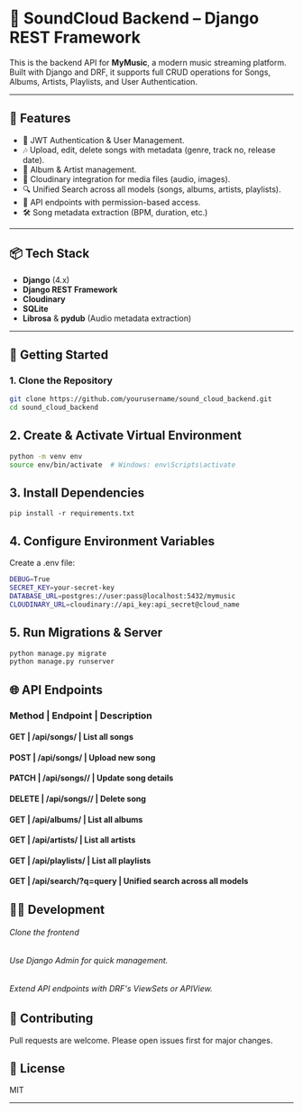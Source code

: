 # 🎵 SoundCloud Backend – Django REST Framework

This is the backend API for **MyMusic**, a modern music streaming platform. Built with Django and DRF, it supports full CRUD operations for Songs, Albums, Artists, Playlists, and User Authentication.

---

## 🚀 Features

- 🔑 JWT Authentication & User Management.
- 🎶 Upload, edit, delete songs with metadata (genre, track no, release date).
- 📀 Album & Artist management.
- 🎨 Cloudinary integration for media files (audio, images).
- 🔍 Unified Search across all models (songs, albums, artists, playlists).
- 📝 API endpoints with permission-based access.
- 🛠 Song metadata extraction (BPM, duration, etc.)

---

## 📦 Tech Stack

- **Django** (4.x)
- **Django REST Framework**
- **Cloudinary**
- **SQLite**
- **Librosa** & **pydub** (Audio metadata extraction)

---

## 🔧 Getting Started

### 1. Clone the Repository

```bash
git clone https://github.com/yourusername/sound_cloud_backend.git
cd sound_cloud_backend
```

## 2. Create & Activate Virtual Environment

```bash
python -m venv env
source env/bin/activate  # Windows: env\Scripts\activate
```

## 3. Install Dependencies
`pip install -r requirements.txt`

## 4. Configure Environment Variables
Create a .env file:

```bash
DEBUG=True
SECRET_KEY=your-secret-key
DATABASE_URL=postgres://user:pass@localhost:5432/mymusic
CLOUDINARY_URL=cloudinary://api_key:api_secret@cloud_name
```

## 5. Run Migrations & Server

```bash
python manage.py migrate
python manage.py runserver
```

## 🌐 API Endpoints

### Method | Endpoint | Description
#### GET | /api/songs/ | List all songs
#### POST | /api/songs/ | Upload new song
#### PATCH | /api/songs/<id>/ | Update song details
#### DELETE | /api/songs/<id>/ | Delete song
#### GET | /api/albums/ | List all albums
#### GET | /api/artists/ | List all artists
#### GET | /api/playlists/ | List all playlists
#### GET | /api/search/?q=query | Unified search across all models

## 🧑‍💻 Development

###### Clone the frontend
###### Use Django Admin for quick management.
###### Extend API endpoints with DRF's ViewSets or APIView.

## 🤝 Contributing
Pull requests are welcome. Please open issues first for major changes.

## 📜 License
MIT


---

